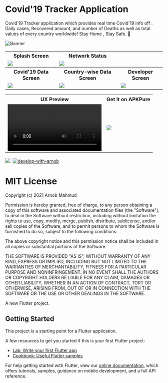 # Covid'19 Tracker Application

Covid’19 Tracker application which provides real time Covid'19 info off : Daily cases, Recovered amount, and number of Deaths as well as total values of every country worldwide! Stay Home , Stay Safe. 🖤

![Banner](https://user-images.githubusercontent.com/60808266/128819148-611e2686-7214-42d2-a7bd-d4d645de082f.png)

<table>
  <tr>
    <th>Splash Screen</th>
    <th>Network Status</th>
  </tr>
  <tr>
    <td>
      <img src="https://user-images.githubusercontent.com/60808266/128819750-b64ef33f-8806-499f-9943-3b16e50c8d9b.jpg">
    </td>
    <td>
      <img src="https://user-images.githubusercontent.com/60808266/128818805-6bda77ff-138e-4ad3-bcb5-fae68845f006.jpg">
    </td>
  </tr>
  <tr>
    <th>Covid'19 Data Screen</th>
    <th>Country-wise Data Screen</th>
    <th>Developer Screen</th>
  </tr>
  <tr>
    <td>
      <img src="https://user-images.githubusercontent.com/60808266/128818790-a61a39a2-874b-476a-bcd1-54bd63befccd.jpg">
    </td>
    <td>
      <img src="https://user-images.githubusercontent.com/60808266/128818798-414dd167-d416-4f79-a8be-bde8e130819b.jpg">
    </td>
    <td>
      <img src="https://user-images.githubusercontent.com/60808266/128818801-4aed16ea-7d8f-41b2-b837-7a37efdee18a.jpg">
    </td>
  </tr>
</table>

<table>
  <tr>
    <th>UX Preview</th>
    <th>Get it on APKPure</th>
  </tr>
  <tr>
    <td rowspan=2><video src="https://user-images.githubusercontent.com/60808266/133123337-12507d87-c8fd-4ef8-9f30-cec5b6230426.mp4"></video></td>
    <td rowspan=2><a href="https://apkpure.com/p/com.ripplebee.daily_covid_update_app"><img src="https://i.redd.it/p7bhcg0vib601.png"></a></td>
  </tr>
</table>

[![](https://img.shields.io/badge/License-MIT-critical?style=plastic&logo=appveyor&logoColor=a70023&labelColor=lightblue&color=471e61)](https://github.com/ArnobMahmud/Covid-19-Tracker-App/blob/master/LICENSE)&nbsp;
[![develop-with-arnob](https://img.shields.io/badge/Develop%20with-Arnob%20Mahmud-1f425f.svg?style=plastic&logo=visual-studio-code&logoColor=007ACC&labelColor=c3c4d5&color=193507)](https://github.com/ArnobMahmud/)&nbsp;

# MIT License

Copyright (c) 2021 Arnob Mahmud

Permission is hereby granted, free of charge, to any person obtaining a copy
of this software and associated documentation files (the "Software"), to deal
in the Software without restriction, including without limitation the rights
to use, copy, modify, merge, publish, distribute, sublicense, and/or sell
copies of the Software, and to permit persons to whom the Software is
furnished to do so, subject to the following conditions:

The above copyright notice and this permission notice shall be included in all
copies or substantial portions of the Software.

THE SOFTWARE IS PROVIDED "AS IS", WITHOUT WARRANTY OF ANY KIND, EXPRESS OR
IMPLIED, INCLUDING BUT NOT LIMITED TO THE WARRANTIES OF MERCHANTABILITY,
FITNESS FOR A PARTICULAR PURPOSE AND NONINFRINGEMENT. IN NO EVENT SHALL THE
AUTHORS OR COPYRIGHT HOLDERS BE LIABLE FOR ANY CLAIM, DAMAGES OR OTHER
LIABILITY, WHETHER IN AN ACTION OF CONTRACT, TORT OR OTHERWISE, ARISING FROM,
OUT OF OR IN CONNECTION WITH THE SOFTWARE OR THE USE OR OTHER DEALINGS IN THE
SOFTWARE.

A new Flutter project.

## Getting Started

This project is a starting point for a Flutter application.

A few resources to get you started if this is your first Flutter project:

- [Lab: Write your first Flutter app](https://flutter.dev/docs/get-started/codelab)
- [Cookbook: Useful Flutter samples](https://flutter.dev/docs/cookbook)

For help getting started with Flutter, view our
[online documentation](https://flutter.dev/docs), which offers tutorials,
samples, guidance on mobile development, and a full API reference.
